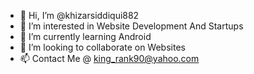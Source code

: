- 👋 Hi, I’m @khizarsiddiqui882
- 👀 I’m interested in Website Development And Startups
- 🌱 I’m currently learning Android
- 💞️ I’m looking to collaborate on Websites
- 📫 Contact Me @ king_rank90@yahoo.com

<!---
khizarsiddiqui882/khizarsiddiqui882 is a ✨ special ✨ repository because its `README.md` (this file) appears on your GitHub profile.
You can click the Preview link to take a look at your changes.
--->
